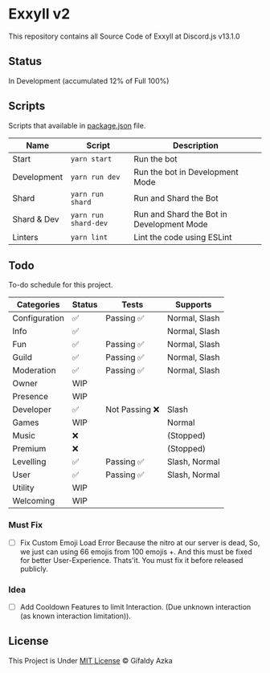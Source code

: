 # Exxyll v2

This repository contains all Source Code of Exxyll at Discord.js v13.1.0

## Status

In Development (accumulated 12% of Full 100%)

## Scripts

Scripts that available in [package.json](package.json) file.

| Name        | Script               | Description                               |
| ----------- | -------------------- | ----------------------------------------- |
| Start       | `yarn start`         | Run the bot                               |
| Development | `yarn run dev`       | Run the bot in Development Mode           |
| Shard       | `yarn run shard`     | Run and Shard the Bot                     |
| Shard & Dev | `yarn run shard-dev` | Run and Shard the Bot in Development Mode |
| Linters     | `yarn lint`          | Lint the code using ESLint                |

## Todo

To-do schedule for this project.

| Categories    | Status | Tests          | Supports      |
| ------------- | ------ | -------------- | ------------- |
| Configuration | ✅     | Passing ✅     | Normal, Slash |
| Info          | ✅     |                | Normal, Slash |
| Fun           | ✅     | Passing ✅     | Normal, Slash |
| Guild         | ✅     | Passing ✅     | Normal, Slash |
| Moderation    | ✅     | Passing ✅     | Normal, Slash |
| Owner         | WIP    |                |               |
| Presence      | WIP    |                |               |
| Developer     | ✅     | Not Passing ❌ | Slash         |
| Games         | WIP    |                | Normal        |
| Music         | ❌     |                | (Stopped)     |
| Premium       | ❌     |                | (Stopped)     |
| Levelling     | ✅     | Passing ✅     | Slash, Normal |
| User          | ✅     | Passing ✅     | Slash, Normal |
| Utility       | WIP    |                |               |
| Welcoming     | WIP    |                |               |

### Must Fix

- [ ] Fix Custom Emoji Load Error
      Because the nitro at our server is dead, So, we just can using 66 emojis from 100 emojis +.
      And this must be fixed for better User-Experience. Thats'it. You must fix it before released publicly.

### Idea

- [ ] Add Cooldown Features to limit Interaction. (Due unknown interaction (as known interaction limitation)).

## License

This Project is Under [MIT License](https://github.com/gifaldyazkaa/exxyll-rewrite-v13/blob/master/LICENSE) &copy; Gifaldy Azka
